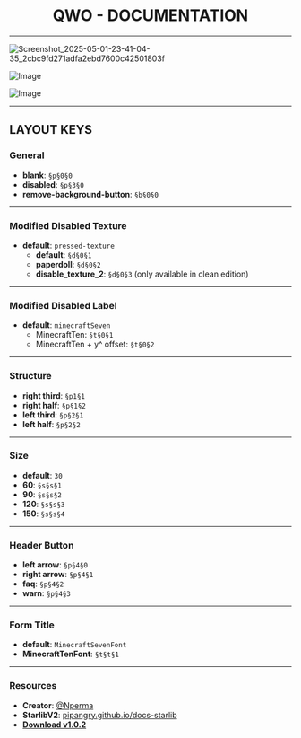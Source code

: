 <link rel="stylesheet" href="styles.css">

<h1 align="center">QWO - DOCUMENTATION</h1>

---

![Screenshot_2025-05-01-23-41-04-35_2cbc9fd271adfa2ebd7600c42501803f](https://github.com/user-attachments/assets/dcd4377b-4608-4305-8068-c73a48134693)

![Image](https://github.com/user-attachments/assets/dac6ef94-1bfa-45a8-8759-0c843bbb2892)

![Image](https://github.com/user-attachments/assets/d23ff164-c06a-47fb-bb37-d1cf0a561f20)

---

## LAYOUT KEYS

### General
- **blank**: `§p§0§0`
- **disabled**: `§p§3§0`
- **remove-background-button**: `§b§0§0`

---

### Modified Disabled Texture
- **default**: `pressed-texture`
  - **default**: `§d§0§1`
  - **paperdoll**: `§d§0§2`
  - **disable_texture_2**: `§d§0§3` (only available in clean edition)

---

### Modified Disabled Label
- **default**: `minecraftSeven`
  - MinecraftTen: `§t§0§1`  
  - MinecraftTen + y^ offset: `§t§0§2`

---

### Structure
- **right third**: `§p1§1`
- **right half**: `§p§1§2`
- **left third**: `§p§2§1`
- **left half**: `§p§2§2`

---

### Size
- **default**: `30`
- **60**: `§s§s§1`
- **90**: `§s§s§2`
- **120**: `§s§s§3`
- **150**: `§s§s§4`

---

### Header Button
- **left arrow**: `§p§4§0`
- **right arrow**: `§p§4§1`
- **faq**: `§p§4§2`
- **warn**: `§p§4§3`

---

### Form Title
- **default**: `MinecraftSevenFont`
- **MinecraftTenFont**: `§t§t§1`

---

### Resources
- **Creator**: [@Nperma](https://github.com/nperma)  
- **StarlibV2**: [pipangry.github.io/docs-starlib](https://pipangry.github.io/docs-starlib/)  
- **[Download v1.0.2](https://github.com/nperma/Qwo-UI/releases/tag/v1.0.2)**

